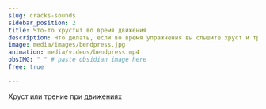 ```yaml
---
slug: cracks-sounds
sidebar_position: 2
title: Что-то хрустит во время движения
description: Что делать, если во время упражнения вы слышите хруст и трение?
image: media/images/bendpress.jpg
animation: media/videos/bendpress.mp4
obsIMG: " " # paste obsidian image here
free: true

---
```




Хруст или трение при движениях